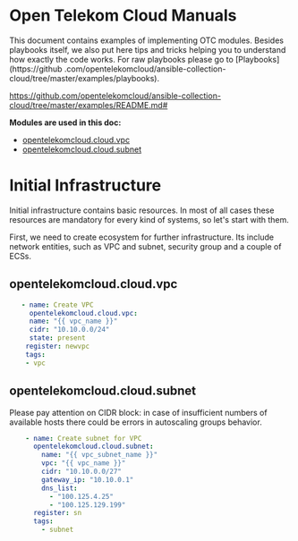 Open Telekom Cloud Manuals
==========================


This document contains examples of implementing OTC modules. Besides playbooks itself, we also
put here tips and tricks helping you to understand how exactly the code works.
For raw playbooks please go to [Playbooks](https://github
.com/opentelekomcloud/ansible-collection-cloud/tree/master/examples/playbooks).

https://github.com/opentelekomcloud/ansible-collection-cloud/tree/master/examples/README.md#

**Modules are used in this doc:**

* [opentelekomcloud.cloud.vpc](https://github.com/opentelekomcloud/ansible-collection-cloud/tree/docs_module_examples/examples/README.md#opentelekomcloudcloudvpc)
* [opentelekomcloud.cloud.subnet](https://github.com/opentelekomcloud/ansible-collection-cloud/tree/docs_module_example/examples/README.md#opentelekomcloudcloudsubnet)


Initial Infrastructure
======================

Initial infrastructure contains basic resources. In most of all cases these resources are
mandatory for every kind of systems, so let's start with them.

First, we need to create ecosystem for further infrastructure. Its include network entities, such
as VPC and subnet, security group and a couple of ECSs.

opentelekomcloud.cloud.vpc
--------------------------
```yaml
   - name: Create VPC
     opentelekomcloud.cloud.vpc:
     name: "{{ vpc_name }}"
     cidr: "10.10.0.0/24"
     state: present
    register: newvpc
    tags:
    - vpc
```
opentelekomcloud.cloud.subnet
-----------------------------
Please pay attention on CIDR block: in case of insufficient numbers of available hosts there
could be errors in autoscaling groups behavior.
```yaml
    - name: Create subnet for VPC
      opentelekomcloud.cloud.subnet:
        name: "{{ vpc_subnet_name }}"
        vpc: "{{ vpc_name }}"
        cidr: "10.10.0.0/27"
        gateway_ip: "10.10.0.1"
        dns_list:
          - "100.125.4.25"
          - "100.125.129.199"
      register: sn
      tags:
        - subnet
```
